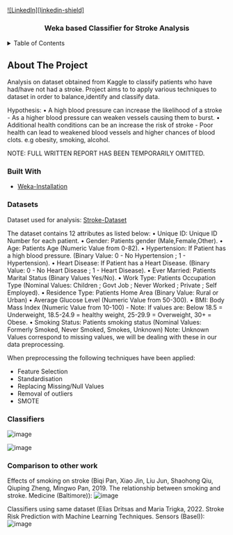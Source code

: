 [![LinkedIn][linkedin-shield]][linkedin-url]

<h3 align="center">Weka based Classifier for Stroke Analysis</h3>

<!-- TABLE OF CONTENTS -->
<details>
  <summary>Table of Contents</summary>
  <ol>
    <li>
      <a href="#about-the-project">About The Project</a>
      <ul>
        <li><a href="#built-with">Built With</a></li>
        <li><a href="#built-with">Datasets</a></li>
        <li><a href="#built-with">Classifiers</a></li>
      </ul>
    </li>
  </ol>
</details>


<!-- ABOUT THE PROJECT -->
## About The Project

Analysis on dataset obtained from Kaggle to classify patients who have had/have not had a stroke. Project aims to to apply various techniques to dataset in order to balance,identify and classify data.

Hypothesis:
•	A high blood pressure can increase the likelihood of a stroke - As a higher blood pressure can weaken vessels causing them to burst.
•	Additional health conditions can be an increase the risk of stroke - Poor health can lead to weakened blood vessels and higher chances of blood clots. e.g obesity, smoking, alcohol.

NOTE: FULL WRITTEN REPORT HAS BEEN TEMPORARILY OMITTED.

### Built With

* [Weka-Installation]

### Datasets

Dataset used for analysis: [Stroke-Dataset]

The dataset contains 12 attributes as listed below:
•	Unique ID: Unique ID Number for each patient.
•	Gender: Patients gender (Male,Female,Other).
•	Age: Patients Age (Numeric Value from 0-82). • Hypertension: If Patient has a high blood pressure. (Binary Value: 0 - No Hypertension ; 1 - Hypertension).
•	Heart Disease: If Patient has a Heart Disease. (Binary Value: 0 - No Heart Disease ; 1 - Heart Disease). • Ever Married: Patients Marital Status (Binary Values Yes/No).
•	Work Type: Patients Occupation Type (Nominal Values: Children ; Govt Job ; Never Worked ; Private ; Self Employed). • Residence Type: Patients Home Area (Binary Value: Rural or Urban)
•	Average Glucose Level (Numeric Value from 50-300).
•	BMI: Body Mass Index (Numeric Value from 10-100) - Note: If values are: Below 18.5 = Underweight, 18.5-24.9 = healthy weight, 25-29.9 = Overweight, 30+ = Obese.
•	Smoking Status: Patients smoking status (Nominal Values: Formerly Smoked, Never Smoked, Smokes, Unknown) Note: Unknown Values correspond to missing values, we will be dealing with these in our data preprocessing.

When preprocessing the following techniques have been applied:
* Feature Selection
* Standardisation
* Replacing Missing/Null Values
* Removal of outliers
* SMOTE

### Classifiers

![image](https://github.com/Prashar-P/Stroke_Classifier_Weka/assets/140114811/8c8defb8-82ae-4405-81b1-2895430c3f82)

![image](https://github.com/Prashar-P/Stroke_Classifier_Weka/assets/140114811/d944a66f-d1de-4961-bdba-adf11799c596)

### Comparison to other work

Effects of smoking on stroke (Biqi Pan, Xiao Jin, Liu Jun, Shaohong Qiu, Qiuping Zheng, Mingwo Pan, 2019. The relationship between smoking and stroke. Medicine (Baltimore)):
![image](https://github.com/Prashar-P/Stroke_Classifier_Weka/assets/140114811/23f9f297-74bf-40a1-874e-9cf23a647f4a)

Classifiers using same dataset (Elias Dritsas and Maria Trigka, 2022. Stroke Risk Prediction with Machine Learning Techniques. Sensors (Basel)):
![image](https://github.com/Prashar-P/Stroke_Classifier_Weka/assets/140114811/471c11e4-884c-4bf7-bf63-85356795624d)


<!-- MARKDOWN LINKS & IMAGES -->
<!-- https://www.markdownguide.org/basic-syntax/#reference-style-links -->
[linkedin-url]: https://www.linkedin.com/in/priya-prashar-4801/
[stroke-dataset]: https://sourceforge.net/projects/weka
[Weka-Installation]: https://www.kaggle.com/datasets/fedesoriano/stroke-prediction-dataset/data


